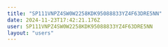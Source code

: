 ```yaml
---
title: "SP111VNPZ4SW0W2258KDK95088833YZ4F63DRE5NN"
date: 2024-11-23T17:42:21.176Z
user: SP111VNPZ4SW0W2258KDK95088833YZ4F63DRE5NN
layout: "users"
---
```

    
